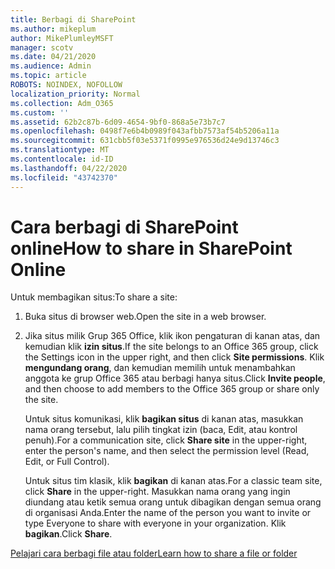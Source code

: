 ```yaml
---
title: Berbagi di SharePoint
ms.author: mikeplum
author: MikePlumleyMSFT
manager: scotv
ms.date: 04/21/2020
ms.audience: Admin
ms.topic: article
ROBOTS: NOINDEX, NOFOLLOW
localization_priority: Normal
ms.collection: Adm_O365
ms.custom: ''
ms.assetid: 62b2c87b-6d09-4654-9bf0-868a5e73b7c7
ms.openlocfilehash: 0498f7e6b4b0989f043afbb7573af54b5206a11a
ms.sourcegitcommit: 631cbb5f03e5371f0995e976536d24e9d13746c3
ms.translationtype: MT
ms.contentlocale: id-ID
ms.lasthandoff: 04/22/2020
ms.locfileid: "43742370"
---
```

# <a name="how-to-share-in-sharepoint-online"></a><span data-ttu-id="2fae2-102">Cara berbagi di SharePoint online</span><span class="sxs-lookup"><span data-stu-id="2fae2-102">How to share in SharePoint Online</span></span>

<span data-ttu-id="2fae2-103">Untuk membagikan situs:</span><span class="sxs-lookup"><span data-stu-id="2fae2-103">To share a site:</span></span>
  
1. <span data-ttu-id="2fae2-104">Buka situs di browser web.</span><span class="sxs-lookup"><span data-stu-id="2fae2-104">Open the site in a web browser.</span></span>
    
2. <span data-ttu-id="2fae2-105">Jika situs milik Grup 365 Office, klik ikon pengaturan di kanan atas, dan kemudian klik **izin situs**.</span><span class="sxs-lookup"><span data-stu-id="2fae2-105">If the site belongs to an Office 365 group, click the Settings icon in the upper right, and then click **Site permissions**.</span></span> <span data-ttu-id="2fae2-106">Klik **mengundang orang**, dan kemudian memilih untuk menambahkan anggota ke grup Office 365 atau berbagi hanya situs.</span><span class="sxs-lookup"><span data-stu-id="2fae2-106">Click **Invite people**, and then choose to add members to the Office 365 group or share only the site.</span></span> 
    
    <span data-ttu-id="2fae2-107">Untuk situs komunikasi, klik **bagikan situs** di kanan atas, masukkan nama orang tersebut, lalu pilih tingkat izin (baca, Edit, atau kontrol penuh).</span><span class="sxs-lookup"><span data-stu-id="2fae2-107">For a communication site, click **Share site** in the upper-right, enter the person's name, and then select the permission level (Read, Edit, or Full Control).</span></span> 
    
    <span data-ttu-id="2fae2-108">Untuk situs tim klasik, klik **bagikan** di kanan atas.</span><span class="sxs-lookup"><span data-stu-id="2fae2-108">For a classic team site, click **Share** in the upper-right.</span></span> <span data-ttu-id="2fae2-109">Masukkan nama orang yang ingin diundang atau ketik semua orang untuk dibagikan dengan semua orang di organisasi Anda.</span><span class="sxs-lookup"><span data-stu-id="2fae2-109">Enter the name of the person you want to invite or type Everyone to share with everyone in your organization.</span></span> <span data-ttu-id="2fae2-110">Klik **bagikan**.</span><span class="sxs-lookup"><span data-stu-id="2fae2-110">Click **Share**.</span></span>
    
[<span data-ttu-id="2fae2-111">Pelajari cara berbagi file atau folder</span><span class="sxs-lookup"><span data-stu-id="2fae2-111">Learn how to share a file or folder</span></span>](https://go.microsoft.com/fwlink/?linkid=511430)
  

